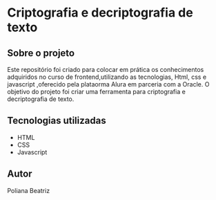 #  Criptografia e decriptografia de texto
## Sobre o projeto
Este repositório foi criado para colocar em  prática os conhecimentos adquiridos no curso de frontend,utilizando as tecnologias, Html, css e javascript ,oferecido pela plataorma Alura em parceria com a Oracle.
O objetivo do projeto foi criar uma ferramenta para criptografia e decriptografia de texto.
## Tecnologias utilizadas

* HTML
* CSS
* Javascript

## Autor
Poliana Beatriz

